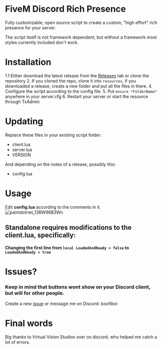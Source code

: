 # **FiveM Discord Rich Presence**
Fully customizable, open source script to create a custom, "high effort" rich presence for your server. 

The script itself is not framework dependent, but without a framework most styles currently included don't work. 

# Installation

1.1 Either download the latest release from the [Releases](https://github.com/boofiboi/FiveM-Discord-Presence/releases) tab or clone the repository
 2. If you cloned the repo, clone it into `resources`, if you downloaded a release, create a new folder and put all the files in there.
 4. Configure the script according to the config file.
 5. Put `ensure *FolderName*` anywhere in your server.cfg
 6. Restart your server or start the resource through TxAdmin

# Updating
Replace these files in your existing script folder:
- client.lua
- server.lua
- VERSION

And depending on the notes of a release, possibly this:
- config.lua

# Usage

Edit **config.lua** according to the comments in it.
![paintdotnet_13BW96B3Wn](https://github.com/boofiboi/FiveM-Discord-Presence/assets/79476279/857e1ef6-97be-4682-a8e4-73009afdf6bc)

## Standalone requires modifications to the client.lua, specifically:
#### Changing the first line from `local LoadedAndReady = false` to `LoadedAndReady = true`

# Issues?

### Keep in mind that buttons wont show on your Discord client, but will for other people.

Create a new [issue](https://github.com/boofiboi/FiveM-Discord-Presence/issues/new) or message me on Discord: boofiboi

# Final words

Big thanks to Virtual Vision Studios over on discord, who helped me catch a lot of errors.

